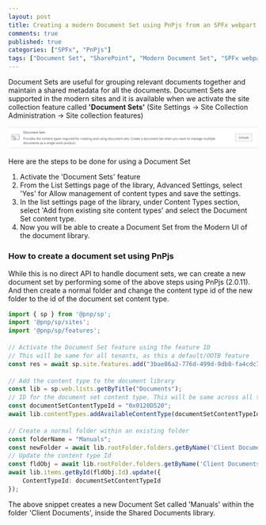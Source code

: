 ```yaml
---
layout: post
title: Creating a modern Document Set using PnPjs from an SPFx webpart
comments: true
published: true
categories: ["SPFx", "PnPjs"]
tags: ["Document Set", "SharePoint", "Modern Document Set", "SPFx webpart"]
---
```


Document Sets are useful for grouping relevant documents together and maintain a shared metadata for all the documents. Document Sets are supported in the modern sites and it is available when we activate the site collection feature called **'Document Sets'** (Site Settings -> Site Collection Administration -> Site collection features)

![](/assets/images/document-set-feature.png)

Here are the steps to be done for using a Document Set
1. Activate the 'Document Sets' feature
2. From the List Settings page of the library, Advanced Settings, select 'Yes' for Allow management of content types and save the settings.
3. In the list settings page of the library, under Content Types section, select 'Add from existing site content types' and select the Document Set content type.
4. Now you will be able to create a Document Set from the Modern UI of the document library.

### How to create a document set using PnPjs

While this is no direct API to handle document sets, we can create a new document set by performing some of the above steps using PnPjs (2.0.11). And then create a normal folder and change the content type id of the new folder to the id of the document set content type.

```typescript
import { sp } from '@pnp/sp';
import '@pnp/sp/sites';
import '@pnp/sp/features';

// Activate the Document Set feature using the feature ID
// This will be same for all tenants, as this a default/OOTB feature
const res = await sp.site.features.add("3bae86a2-776d-499d-9db8-fa4cdc7884f8", true);

// Add the content type to the document library
const lib = sp.web.lists.getByTitle("Documents");
// ID for the document set content type. This will be same across all the tenants.
const documentSetContentTypeId = "0x0120D520";
await lib.contentTypes.addAvailableContentType(documentSetContentTypeId);

// Create a normal folder within an existing folder
const folderName = "Manuals";
const newFolder = await lib.rootFolder.folders.getByName('Client Documents').addSubFolderUsingPath(folderName)
// Update the content type Id
const fldObj = await lib.rootFolder.folders.getByName('Client Documents').folders.getByName(folderName).listItemAllFields.get();
await lib.items.getById(fldObj.Id).update({
    ContentTypeId: documentSetContentTypeId
});
```
The above snippet creates a new Document Set called 'Manuals' within the folder 'Client Documents', inside the Shared Documents library.
